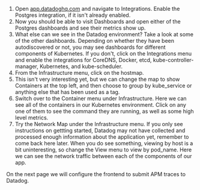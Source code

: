 
1. Open <a href="https://app.datadoghq.com" target="_datadog">app.datadoghq.com</a> and navigate to Integrations. Enable the Postgres integration, if it isn't already enabled. 
2. Now you should be able to visit Dashboards and open either of the Postgres dashboards and see their metrics show up.
3. What else can we see in the Datadog environment? Take a look at some of the other dashboards. Depending on whether they have been autodiscovered or not, you may see dashboards for different components of Kubernetes. If you don't, click on the Integrations menu and enable the integrations for CoreDNS, Docker, etcd, kube-controller-manager, Kubernetes, and kube-scheduler.   
4. From the Infrastructure menu, click on the hostmap.
5. This isn't very interesting yet, but we can change the map to show Containers at the top left, and then choose to group by kube_service or anything else that has been used as a tag. 
6. Switch over to the Container menu under Infrastructure. Here we can see all of the containers in our Kubernetes environment. Click on any one of them to see the command they are running, as well as some high level metrics.
7. Try the Network Map under the Infrastructure menu. If you only see instructions on gettting started, Datadog may not have collected and processed enough information about the application yet, remember to come back here later. When you do see something, viewing by host is a bit uninteresting, so change the View menu to view by pod_name. Here we can see the network traffic between each of the components of our app.

On the next page we will configure the frontend to submit APM traces to Datadog.


